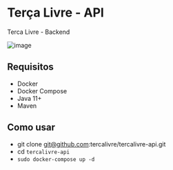 # Terça Livre - API
Terca Livre - Backend

![image](https://user-images.githubusercontent.com/5832193/59509504-90a56b80-8e87-11e9-9293-ee76be61c31b.png)

## Requisitos
- Docker
- Docker Compose
- Java 11+
- Maven

## Como usar
- git clone git@github.com:tercalivre/tercalivre-api.git
- cd `tercalivre-api`
- `sudo docker-compose up -d`
